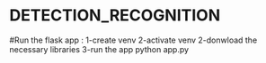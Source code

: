 ﻿# DETECTION_RECOGNITION
#Run the flask app :
1-create venv 
2-activate venv
2-donwload the necessary libraries
3-run the app python app.py

